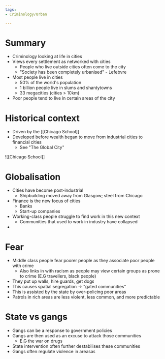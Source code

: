 ```yaml
---
tags:
- Criminology/Urban

---
```

# Summary
- Criminology looking at life in cities
- Views every settlement as networked with cities
	- People who live outside cities often come to the city
	- "Society has been completely urbanised" - Lefebvre
- Most people live in cities
	- 50% of the world's population
	- 1 billion people live in slums and shantytowns
	- 33 megacities (cities > 10km)
- Poor people tend to live in certain areas of the city

# Historical context
- Driven by the [[Chicago School]]
- Developed before wealth began to move from industrial cities to financial cities
	- See "The Global City"

![[Chicago School]]

# Globalisation
- Cities have become post-industrial
	- Shipbuilding moved away from Glasgow; steel from Chicago
- Finance is the new focus of cities
	- Banks
	- Start-up companies
- Working-class people struggle to find work in this new context
	- Communities that used to work in industry have collapsed
- 

# Fear
- Middle class people fear poorer people as they associate poor people with crime
	- Also links in with racism as people may view certain groups as prone to crime (E.G travellers, black people)
- They put up walls, hire guards, get dogs
- This causes spatial segregation -> "gated communities"
- This is assisted by the state by over-policing poor areas
- Patrols in rich areas are less violent, less common, and more predictable

# State vs gangs
- Gangs can be a response to government policies
- Gangs are then used as an excuse to attack those communities
	- E.G the war on drugs
- State intervention often further destabilises these communities
- Gangs often regulate violence in areasas